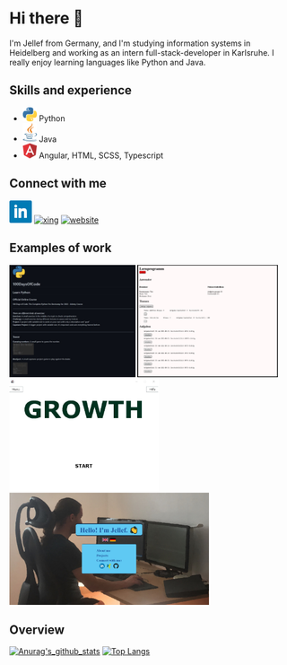 # Hi there 👋

I'm Jellef from Germany, and I'm studying information systems in Heidelberg and working as an intern full-stack-developer in Karlsruhe. I really enjoy learning languages like Python and Java.


## Skills and experience
* <img src= "https://github.com/JellefAbbenseth/JellefAbbenseth/blob/main/src/assets/logos/python_logo.png" width = 25> Python
* <img src= "https://github.com/JellefAbbenseth/JellefAbbenseth/blob/main/src/assets/logos/java_logo.png" width = 25> Java
* <img src= "https://github.com/JellefAbbenseth/JellefAbbenseth/blob/main/src/assets/logos/angular_logo.png" width = 25>  Angular, HTML, SCSS, Typescript

## Connect with me

[<img src='https://github.com/JellefAbbenseth/JellefAbbenseth/blob/main/src/assets/logos/linkedin_logo.png' alt='linkedin' height='40'>](https://www.linkedin.com/in/jellef-abbenseth/)
[<img src='https://zangano.de/wp-content/uploads/2019/05/xing-icon-logo-png-transparent-450x529.png' alt='xing' height='40'>](https://www.xing.com/profile/Jellef_Abbenseth)
[<img src='https://cdn4.iconfinder.com/data/icons/social-media-logos-6/512/92-icloud-512.png' alt='website' height='40'>](https://jellefabbenseth.github.io/JellefAbbenseth/) 

## Examples of work
[<img src="https://github.com/JellefAbbenseth/100DaysOfCode/blob/main/Pictures/Readme%20Teaser.jpg" height="200" />](https://github.com/JellefAbbenseth/100DaysOfCode)
[<img src="https://github.com/JellefAbbenseth/JellefAbbenseth/blob/main/src/assets/project-photos/Home_User.jpg" height="200" />](https://github.com/JellefAbbenseth/schoolProject)
[<img src="https://github.com/JellefAbbenseth/Software-playground/blob/main/Intermediate/Java/GrowthV2/Dokumentation/Bilder/Startbildschirm_ohneSpielstand.jpg" height="200" />](https://github.com/JellefAbbenseth/Software-playground/tree/main/Intermediate/Java/GrowthV2)
[<img src="https://github.com/JellefAbbenseth/JellefAbbenseth/blob/main/src/assets/project-photos/portfolio_mainpage.jpg" height="200" />](https://jellefabbenseth.github.io/JellefAbbenseth/)

## Overview
[![Anurag's_github_stats](https://github-readme-stats.vercel.app/api?username=JellefAbbenseth)](https://github.com/anuraghazra/github-readme-stats)
[![Top Langs](https://github-readme-stats.vercel.app/api/top-langs/?username=JellefAbbenseth&layout=compact)](https://github.com/anuraghazra/github-readme-stats)
